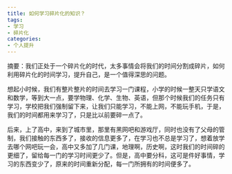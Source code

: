 ```yaml
---
title: 如何学习碎片化的知识？
tags:
- 学习
- 碎片化
categories:
- 个人提升
---
```


摘要：我们正处于一个碎片化的时代，太多事情会将我们的时间分割成碎片，如何利用碎片化的时间学习，提升自己，是一个值得深思的问题。

想起小时候，我们有整片整片的时间去学习一门课程，小学的时候一整天只学语文和数学，等到大一点，要学物理、化学、生物、英语，但那个时候我们的任务只有学习，学校把我们强制留下来，让我们只能学习，不能上网，不能玩手机，于是，我们的时间都用来学习了，只是比以前要碎一点了。

后来，上了高中，来到了城市里，那里有黑网吧和游戏厅，同时也没有了父母的管制，我们接触的东西多了，接收的信息更多了，在学习也不总是学习了，想着放学去哪个网吧玩一会，高中又多加了几门课，地理啊，历史啊，这时我们的时间碎的更细了，留给每一门的学习时间更少了。但是，高中要分科，这可是件好事情，学习的东西变少了，原来的时间重新分配，每一门所拥有的时间便多了。

